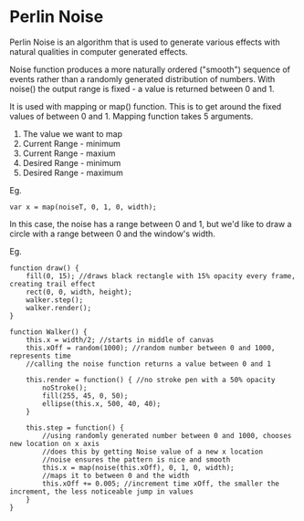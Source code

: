 # Perlin Noise

Perlin Noise is an algorithm that is used to generate various effects with natural qualities in computer generated effects.

Noise function produces a more naturally ordered ("smooth") sequence of events rather than a randomly generated distribution of numbers. With noise() the output range is fixed - a value is returned between 0 and 1. 

It is used with mapping or map() function. This is to get around the fixed values of between 0 and 1. Mapping function takes 5 arguments. 

1. The value we want to map
2. Current Range - minimum
3. Current Range - maxium
4. Desired Range - minimum
5. Desired Range - maximum

Eg.
```
var x = map(noiseT, 0, 1, 0, width);
```
In this case, the noise has a range between 0 and 1, but we'd like to draw a circle with a range between 0 and the window's width. 

Eg.
```
function draw() {
	fill(0, 15); //draws black rectangle with 15% opacity every frame, creating trail effect
	rect(0, 0, width, height);
	walker.step();
	walker.render();
}

function Walker() {
	this.x = width/2; //starts in middle of canvas
	this.xOff = random(1000); //random number between 0 and 1000, represents time
	//calling the noise function returns a value between 0 and 1

	this.render = function() { //no stroke pen with a 50% opacity
		noStroke();
		fill(255, 45, 0, 50);
		ellipse(this.x, 500, 40, 40);
	}

	this.step = function() {
		//using randomly generated number between 0 and 1000, chooses new location on x axis
		//does this by getting Noise value of a new x location
		//noise ensures the pattern is nice and smooth
		this.x = map(noise(this.xOff), 0, 1, 0, width);
		//maps it to between 0 and the width
		this.xOff += 0.005; //increment time xOff, the smaller the increment, the less noticeable jump in values
	}
}
```
